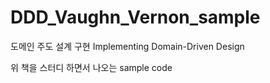 # DDD_Vaughn_Vernon_sample
도메인 주도 설계 구현 Implementing Domain-Driven Design

위 책을 스터디 하면서 나오는 sample code
